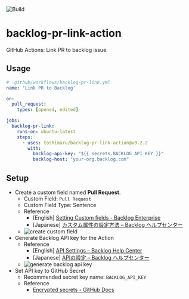 ![Build](https://github.com/toshimaru/backlog-pr-link-action/workflows/Build/badge.svg)

# backlog-pr-link-action

GitHub Actions: Link PR to backlog issue.

## Usage

```yaml
# .github/workflows/backlog-pr-link.yml
name: 'Link PR to Backlog'

on:
  pull_request:
    types: [opened, edited]

jobs:
  backlog-pr-link:
    runs-on: ubuntu-latest
    steps:
      - uses: toshimaru/backlog-pr-link-action@v0.2.2
        with:
          backlog-api-key: "${{ secrets.BACKLOG_API_KEY }}"
          backlog-host: "your-org.backlog.com"
```

## Setup

* Create a custom field named **Pull Request**.
  * Custom Field: `Pull Request`
  * Custom Field Type: Sentence
  * Reference
    * [English] [Setting Custom fields - Backlog Enterprise](https://backlog.com/enterprise-help/usersguide/custom-field/userguide1099/)
    * [Japanese] [カスタム属性の設定方法 – Backlog ヘルプセンター](https://support-ja.backlog.com/hc/ja/articles/360035640274-%E3%82%AB%E3%82%B9%E3%82%BF%E3%83%A0%E5%B1%9E%E6%80%A7%E3%81%AE%E8%A8%AD%E5%AE%9A%E6%96%B9%E6%B3%95)
  * ![create custom field](https://user-images.githubusercontent.com/803398/93299287-c5913280-f82f-11ea-8e88-6d535390b4d3.png)
* Generate Backlog API key for the Action
  * Reference
    * [English] [API Settings – Backlog Help Center](https://support.backlog.com/hc/en-us/articles/115015420567-API-Settings)
    * [Japanese] 
[APIの設定 – Backlog ヘルプセンター](https://support-ja.backlog.com/hc/ja/articles/360035641754)
  * ![generate backlog api key](https://user-images.githubusercontent.com/803398/94165479-3b973880-fec5-11ea-915d-733d0de6631f.png)
* Set API key to GitHub Secret
  * Recommended secret key name: `BACKLOG_API_KEY`
  * Reference
    * [Encrypted secrets - GitHub Docs](https://docs.github.com/en/actions/reference/encrypted-secrets)
